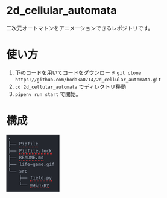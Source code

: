 # 2d_cellular_automata
二次元オートマトンをアニメーションできるレポジトリです。

# 使い方
1. 下のコードを用いてコードをダウンロード
`git clone https://github.com/hodaka0714/2d_cellular_automata.git`
2. `cd 2d_cellular_automata` でディレクトリ移動
3. `pipenv run start` で開始。

# 構成
![alt text](./datas_for_readme/tree.png)
